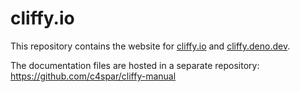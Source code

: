 # cliffy.io

This repository contains the website for [cliffy.io](https://cliffy.io) and
[cliffy.deno.dev](https://cliffy.deno.dev).

The documentation files are hosted in a separate repository:
https://github.com/c4spar/cliffy-manual

